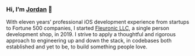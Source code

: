 ### Hi, I’m <a rel="me" href="https://mastodon.social/@_Jordan">Jordan</a> 👋

With eleven years’ professional iOS development experience from startups to Fortune 500 companies, I started [Fleuronic LLC](http://www.fleuronic.com), a single person development shop, in 2019. I strive to apply a thoughtful and rigorous approach to engineering up and down the stack, in codebases both established and yet to be, to build something people love.

